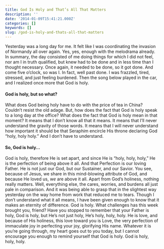 ```yaml
---
title: God Is Holy and That’s All That Matters
description: ''
date: '2014-01-09T15:41:21.000Z'
categories: []
keywords: []
slug: /god-is-holy-and-thats-all-that-matters
---
```

Yesterday was a long day for me. It felt like I was coordinating the invasion of Normandy all over again. Yes, yes, enough with the melodrama already. In summary, the day consisted of me doing things for which I did not feel, nor am I in truth qualified, but knew had to be done and in less time than I thought necessary. Once again, it needed to be done, so it got done. And come five o’clock, so was I. In fact, well past done. I was frazzled, tired, stressed, and just feeling burdened. Then the song below played in the car, and I realized once more that God is holy.
#### God is holy, but so what?
What does God being holy have to do with the price of tea in China? Couldn’t resist the old adage. But, how does the fact that God is holy speak to a long day at the office? What does the fact that God is holy mean in that moment? It means that I don’t know all that it means. It means that I’ll never understand the gravity of those words. It means that I will never understand how important it should be that Seraphim encircle His throne declaring God “holy, holy holy.” And I don’t have to understand.
#### So, God is holy…
God is holy, therefore He is set apart, and since He is “holy, holy, holy,” He is the perfection of being above it all. And that Perfection is our loving Father. He is not just our God, but our Sustainer, and our Savior. You see, because of Jesus, we share in this mind-blowing attribute of God, and because He loved us, _we_ are above it all. Apart from God’s holiness, nothing really matters. Well, everything else, the cares, worries, and burdens all just pale in comparison. And it was being able to grasp that in the slightest way yesterday on the way home from work that reduced me to tears. Though I don’t understand what it all means, I have been given enough to know that it makes an eternity of difference. God is holy.
What challenges has this week brought you, friend? Have you stopped to remember that your Father is holy, God is holy, but He’s not just holy, He’s holy, holy, holy. He is love, and because of His holiness, this love toward you is Love, the very perfection of immaculate joy in perfecting your joy, glorifying His name. Whatever it is you’re going through, my heart goes out to you today, but I cannot encourage you enough to remind yourself that God is holy. God is holy, holy, holy.
